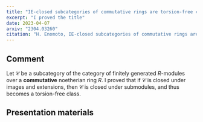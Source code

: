 ```yaml
---
title: "IE-closed subcategories of commutative rings are torsion-free classes"
excerpt: "I proved the title"
date: 2023-04-07
arxiv: "2304.03260"
citation: "H. Enomoto, IE-closed subcategories of commutative rings are torsion-free classes, arXiv:2304.032608."
---
```


## Comment

Let $\mathcal{C}$ be a subcategory of the category of finitely generated $R$-modules over a **commutative** noetherian ring $R$. I proved that if $\mathcal{C}$ is closed under images and extensions, then $\mathcal{C}$ is closed under submodules, and thus becomes a torsion-free class.

## Presentation materials
